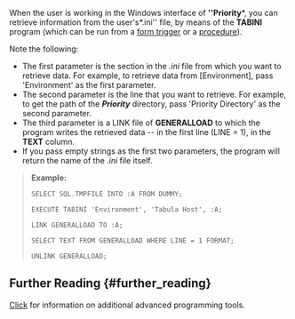 When the user is working in the Windows interface of **\'\'Priority***,
you can retrieve information from the user\'s*.ini\'\' file, by means of
the **TABINI** program (which can be run from a [form
trigger](Form_Triggers "wikilink") or a
[procedure](Procedures "wikilink")).

Note the following:

-   The first parameter is the section in the *.ini* file from which you
    want to retrieve data. For example, to retrieve data from
    \[Environment\], pass \'Environment\' as the first parameter.
-   The second parameter is the line that you want to retrieve. For
    example, to get the path of the ***Priority*** directory, pass
    \'Priority Directory\' as the second parameter.
-   The third parameter is a LINK file of **GENERALLOAD** to which the
    program writes the retrieved data -- in the first line (LINE = 1),
    in the **TEXT** column.
-   If you pass empty strings as the first two parameters, the program
    will return the name of the *.ini* file itself.

> **Example:**
>
> ``` tsql
> SELECT SQL.TMPFILE INTO :A FROM DUMMY;
>
> EXECUTE TABINI 'Environment', 'Tabula Host', :A;
>
> LINK GENERALLOAD TO :A;
>
> SELECT TEXT FROM GENERALLOAD WHERE LINE = 1 FORMAT;
>
> UNLINK GENERALLOAD;
> ```

## Further Reading {#further_reading}

[Click](Advanced_Programming_Tools "wikilink") for information on
additional advanced programming tools.
